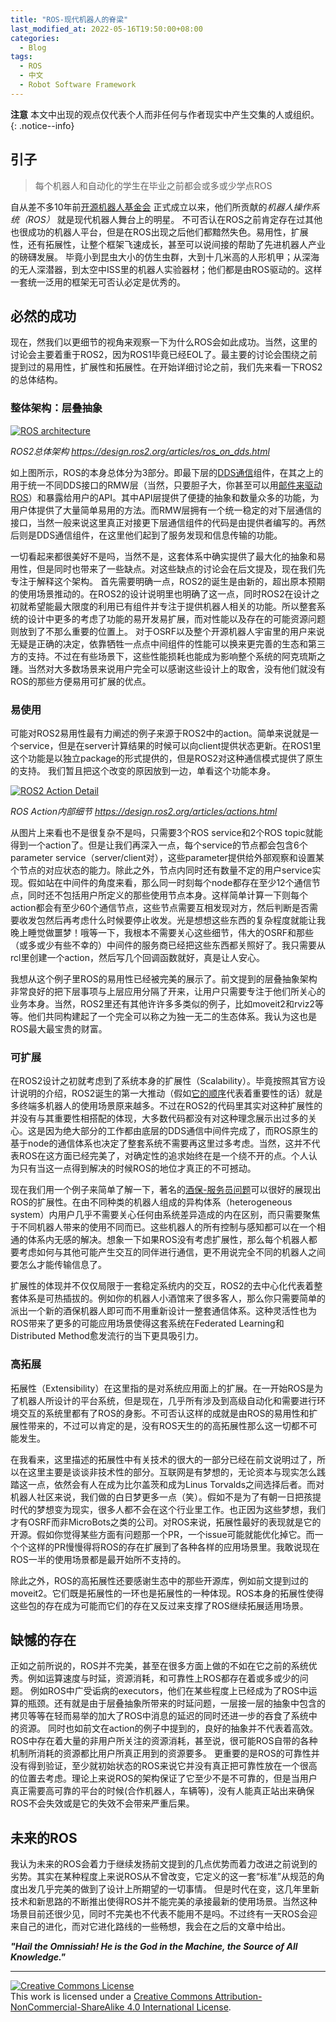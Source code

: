 ```yaml
---
title: "ROS-现代机器人的脊梁"
last_modified_at: 2022-05-16T19:50:00+08:00
categories:
  - Blog
tags:
  - ROS
  - 中文
  - Robot Software Framework
---
```

**注意** 本文中出现的观点仅代表个人而非任何与作者现实中产生交集的人或组织。
{: .notice--info}

## 引子

> 每个机器人和自动化的学生在毕业之前都会或多或少学点ROS

自从差不多10年前[开源机器人基金会](https://www.openrobotics.org/) 正式成立以来，他们所贡献的*机器人操作系统（ROS）* 就是现代机器人舞台上的明星。
不可否认在ROS之前肯定存在过其他也很成功的机器人平台，但是在ROS出现之后他们都黯然失色。易用性，扩展性，还有拓展性，让整个框架飞速成长，甚至可以说间接的帮助了先进机器人产业的磅礴发展。
毕竟小到昆虫大小的仿生虫群，大到十几米高的人形机甲；从深海的无人深潜器，到太空中ISS里的机器人实验器材；他们都是由ROS驱动的。这样一套统一泛用的框架无可否认必定是优秀的。

## 必然的成功
现在，然我们以更细节的视角来观察一下为什么ROS会如此成功。当然，这里的讨论会主要着重于ROS2，因为ROS1毕竟已经EOL了。最主要的讨论会围绕之前提到过的易用性，扩展性和拓展性。在开始详细讨论之前，我们先来看一下ROS2的总体结构。

### 整体架构：层叠抽象

<a rel="ROS architecture" href="https://design.ros2.org/articles/ros_on_dds.html"><img alt="ROS architecture"  style="border-width:0" src="https://design.ros2.org/img/ros_on_dds/api_levels.png"></a>

*ROS2总体架构 https://design.ros2.org/articles/ros_on_dds.html*

如上图所示，ROS的本身总体分为3部分。即最下层的[DDS通信](https://www.dds-foundation.org/what-is-dds-3/)组件，在其之上的用于统一不同DDS接口的RMW层（当然，只要胆子大，你甚至可以用[邮件来驱动ROS](https://christophebedard.com/ros-2-over-email/)）和暴露给用户的API。其中API层提供了便捷的抽象和数量众多的功能，为用户体提供了大量简单易用的方法。而RMW层拥有一个统一稳定的对下层通信的接口，当然一般来说这里真正对接更下层通信组件的代码是由提供者编写的。再然后则是DDS通信组件，在这里他们起到了服务发现和信息传输的功能。

一切看起来都很美好不是吗，当然不是，这套体系中确实提供了最大化的抽象和易用性，但是同时也带来了一些缺点。对这些缺点的讨论会在后文提及，现在我们先专注于解释这个架构。
首先需要明确一点，ROS2的诞生是由新的，超出原本预期的使用场景推动的。在ROS2的设计说明里也明确了这一点，同时ROS2在设计之初就希望能最大限度的利用已有组件并专注于提供机器人相关的功能。所以整套系统的设计中更多的考虑了功能的易开发易扩展，而对性能以及存在的可能资源问题则放到了不那么重要的位置上。
对于OSRF以及整个开源机器人宇宙里的用户来说无疑是正确的决定，依靠牺牲一点点中间组件的性能可以换来更完善的生态和第三方的支持。不过在有些场景下，这些性能损耗也能成为影响整个系统的阿克琉斯之踵。当然对大多数场景来说用户完全可以感谢这些设计上的取舍，没有他们就没有ROS的那些方便易用可扩展的优点。

### 易使用
可能对ROS2易用性最有力阐述的例子来源于ROS2中的action。简单来说就是一个service，但是在server计算结果的时候可以向client提供状态更新。在ROS1里这个功能是以独立package的形式提供的，但是ROS2对这种通信模式提供了原生的支持。
我们暂且把这个改变的原因放到一边，单看这个功能本身。

<a rel="ROS2 Action" href="https://design.ros2.org/articles/actions.html"><img alt="ROS2 Action Detail" style="border-width:0" src="https://design.ros2.org/img/actions/interaction_overview.png"></a>

*ROS Action内部细节 https://design.ros2.org/articles/actions.html*  

从图片上来看也不是很复杂不是吗，只需要3个ROS service和2个ROS topic就能得到一个action了。但是让我们再深入一点，每个service的节点都会包含6个parameter service（server/client对），这些parameter提供给外部观察和设置某个节点的对应状态的能力。除此之外，节点内同时还有数量不定的用户service实现。假如站在中间件的角度来看，那么同一时刻每个node都存在至少12个通信节点，同时还不包括用户所定义的那些使用节点本身。这样简单计算一下则每个action都会有至少60个通信节点，这些节点需要互相发现对方，然后判断是否需要收发包然后再考虑什么时候要停止收发。光是想想这些东西的复杂程度就能让我晚上睡觉做噩梦！哦等一下，我根本不需要关心这些细节，伟大的OSRF和那些（或多或少有些不幸的）中间件的服务商已经把这些东西都关照好了。我只需要从rcl里创建一个action，然后写几个回调函数就好，真是让人安心。

我想从这个例子里ROS的易用性已经被完美的展示了。前文提到的层叠抽象架构非常良好的把下层事项与上层应用分隔了开来，让用户只需要专注于他们所关心的业务本身。当然，ROS2里还有其他许许多多类似的例子，比如moveit2和rviz2等等。他们共同构建起了一个完全可以称之为独一无二的生态体系。我认为这也是ROS最大最宝贵的财富。

### 可扩展
在ROS2设计之初就考虑到了系统本身的扩展性（Scalability）。毕竟按照其官方设计说明的介绍，ROS2诞生的第一大推动（假如[它的顺序](https://design.ros2.org/articles/why_ros2.html)代表着重要性的话）就是多终端多机器人的使用场景原来越多。不过在ROS2的代码里其实对这种扩展性的并没有与其重要性相搭配的体现，大多数代码都没有对这种理念展示出过多的关心。这是因为绝大部分的工作都由底层的DDS通信中间件完成了，而ROS原生的基于node的通信体系也决定了整套系统不需要再这里过多考虑。当然，这并不代表ROS在这方面已经完美了，对确定性的追求始终在是一个绕不开的点。个人认为只有当这一点得到解决的时候ROS的地位才真正的不可撼动。

现在我们用一个例子来简单了解一下，著名的[酒保-服务员问题](https://lis.csail.mit.edu/pubs/amato-ijrr17.pdf)可以很好的展现出ROS的扩展性。在由不同种类的机器人组成的异构体系（heterogeneous system）内用户几乎不需要关心任何由系统差异造成的内在区别，而只需要聚焦于不同机器人带来的使用不同而已。这些机器人的所有控制与感知都可以在一个相通的体系内无感的解决。想象一下如果ROS没有考虑扩展性，那么每个机器人都要考虑如何与其他可能产生交互的同伴进行通信，更不用说完全不同的机器人之间要怎么才能传输信息了。

扩展性的体现并不仅仅局限于一套稳定系统内的交互，ROS2的去中心化代表着整套体系是可热插拔的。例如你的机器人小酒馆来了很多客人，那么你只需要简单的派出一个新的酒保机器人即可而不用重新设计一整套通信体系。这种灵活性也为ROS带来了更多的可能应用场景使得这套系统在Federated Learning和Distributed Method愈发流行的当下更具吸引力。

### 高拓展
拓展性（Extensibility）在这里指的是对系统应用面上的扩展。在一开始ROS是为了机器人所设计的平台系统，但是现在，几乎所有涉及到高级自动化和需要进行环境交互的系统里都有了ROS的身影。不可否认这样的成就是由ROS的易用性和扩展性带来的，不过可以肯定的是，没有ROS天生的的高拓展性那么这一切都不可能发生。

在我看来，这里描述的拓展性中有关技术的很大的一部分已经在前文说明过了，所以在这里主要是谈谈非技术性的部分。互联网是有梦想的，无论资本与现实怎么践踏这一点，依然会有人在成为比尔盖茨和成为Linus Torvalds之间选择后者。而对机器人社区来说，我们做的白日梦更多一点（笑）。假如不是为了有朝一日把孩提时代的梦想变为现实，很多人都不会在这个行业里工作。也正因为这些梦想，我们才有OSRF而非MicroBots之类的公司。对ROS来说，拓展性最好的表现就是它的开源。假如你觉得某些方面有问题那一个PR，一个issue可能就能优化掉它。而一个个这样的PR慢慢得将ROS的存在扩展到了各种各样的应用场景里。我敢说现在ROS一半的使用场景都是最开始所不支持的。

除此之外，ROS的高拓展性还要感谢生态中的那些开源库，例如前文提到过的moveit2。它们既是拓展性的一环也是拓展性的一种体现。ROS本身的拓展性使得这些包的存在成为可能而它们的存在又反过来支撑了ROS继续拓展适用场景。

## 缺憾的存在

正如之前所说的，ROS并不完美，甚至在很多方面上做的不如在它之前的系统优秀。例如运算速度与时延，资源消耗，和可靠性上ROS都存在着或多或少的问题。
例如ROS中广受诟病的executors，他们在某些程度上已经成为了ROS中运算的瓶颈。还有就是由于层叠抽象所带来的时延问题，一层接一层的抽象中包含的拷贝等等在轻而易举的加大了ROS中消息的延迟的同时还进一步的吞食了系统中的资源。
同时也如前文在action的例子中提到的，良好的抽象并不代表着高效。ROS中存在着大量的非用户所关注的资源消耗，甚至说，很可能ROS自带的各种机制所消耗的资源都比用户所真正用到的资源要多。
更重要的是ROS的可靠性并没有得到验证，至少就初始状态的ROS来说它并没有真正把可靠性放在一个很高的位置去考虑。理论上来说ROS的架构保证了它至少不是不可靠的，但是当用户真正需要高可靠的平台的时候(合作机器人，车辆等)，没有人能真正站出来确保ROS不会失效或是它的失效不会带来严重后果。

## 未来的ROS

我认为未来的ROS会着力于继续发扬前文提到的几点优势而着力改进之前说到的劣势。其实在某种程度上来说ROS从不曾改变，它定义的这一套“标准”从规范的角度出发几乎完美的做到了设计上所期望的一切事情。
但是时代在变，这几年里新技术和新思路的不断推出使得ROS并不能完美的承接最新的使用场景。当然这种场景目前还很少见，同时不完美也不代表不能用不是吗。不过终有一天ROS会迎来自己的进化，而对它进化路线的一些畅想，我会在之后的文章中给出。

***"Hail the Omnissiah! He is the God in the Machine, the Source of All Knowledge."***

---

<a rel="license" href="http://creativecommons.org/licenses/by-nc-sa/4.0/"><img alt="Creative Commons License" style="border-width:0" src="https://i.creativecommons.org/l/by-nc-sa/4.0/88x31.png" /></a><br />This work is licensed under a <a rel="license" href="http://creativecommons.org/licenses/by-nc-sa/4.0/">Creative Commons Attribution-NonCommercial-ShareAlike 4.0 International License</a>.